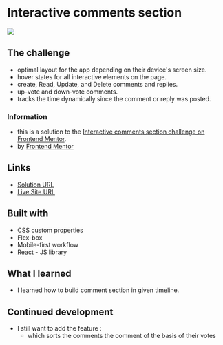 # Interactive comments section

![](./src/Assets/images/screenshot.png)

## The challenge

- optimal layout for the app depending on their device's screen size.
- hover states for all interactive elements on the page.
- create, Read, Update, and Delete comments and replies.
- up-vote and down-vote comments.
- tracks the time dynamically since the comment or reply was posted.

### Information

- this is a solution to the [Interactive comments section challenge on Frontend Mentor](https://www.frontendmentor.io/challenges/interactive-comments-section-iG1RugEG9).
- by [Frontend Mentor](https://www.frontendmentor.io)

## Links

- [Solution URL](https://github.com/hmehta051/comment-section)
- [Live Site URL](https://comment-section-mu.vercel.app/)

## Built with

- CSS custom properties
- Flex-box
- Mobile-first workflow
- [React](https://reactjs.org/) - JS library

## What I learned

- I learned how to build comment section in given timeline.

## Continued development

- I still want to add the feature :
  - which sorts the comments the comment of the basis of their votes
